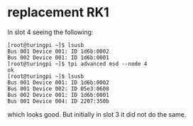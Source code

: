 # replacement RK1

In slot 4 seeing the following:
```
[root@turingpi ~]$ lsusb
Bus 001 Device 001: ID 1d6b:0002
Bus 002 Device 001: ID 1d6b:0001
[root@turingpi ~]$ tpi advanced msd --node 4
ok
[root@turingpi ~]$ lsusb
Bus 001 Device 001: ID 1d6b:0002
Bus 001 Device 002: ID 05e3:0608
Bus 002 Device 001: ID 1d6b:0001
Bus 001 Device 004: ID 2207:350b
```

which looks good. But initially in slot 3 it did not do the same.
